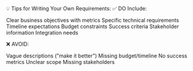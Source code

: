 💡 Tips for Writing Your Own Requirements:
✅ DO Include:

Clear business objectives with metrics
Specific technical requirements
Timeline expectations
Budget constraints
Success criteria
Stakeholder information
Integration needs

❌ AVOID:

Vague descriptions ("make it better")
Missing budget/timeline
No success metrics
Unclear scope
Missing stakeholders